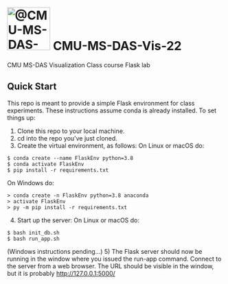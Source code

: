 # <img itemprop="image" class="avatar flex-shrink-0 mb-3 mr-3 mb-md-0 mr-md-4" src="https://avatars.githubusercontent.com/u/89392827?s=200&amp;v=4" width="100" height="100" alt="@CMU-MS-DAS-Vis-Mini Spring 2022"> CMU-MS-DAS-Vis-22
CMU MS-DAS Visualization Class course Flask lab

## Quick Start ##

This repo is meant to provide a simple Flask environment for class experiments.
These instructions assume conda is already installed.
To set things up:
1) Clone this repo to your local machine.
2) cd into the repo you've just cloned.
3) Create the virtual environment, as follows:
On Linux or macOS do:
```
$ conda create --name FlaskEnv python=3.8
$ conda activate FlaskEnv
$ pip install -r requirements.txt
```
On Windows do:
```
> conda create -n FlaskEnv python=3.8 anaconda
> activate FlaskEnv
> py -m pip install -r requirements.txt
```
4) Start up the server:
On Linux or macOS do:
```
$ bash init_db.sh
$ bash run_app.sh
```
(Windows instructions pending...)
5) The Flask server should now be running in the window where you issued
   the run-app command.  Connect to the server from a web browser. The
   URL should be visible in the window, but it is probably
   http://127.0.0.1:5000/
